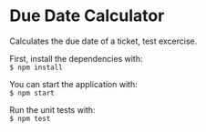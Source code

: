 # Due Date Calculator

Calculates the due date of a ticket, test excercise.  

First, install the dependencies with:  
`$ npm install`

You can start the application with:  
`$ npm start`

Run the unit tests with:  
`$ npm test`
